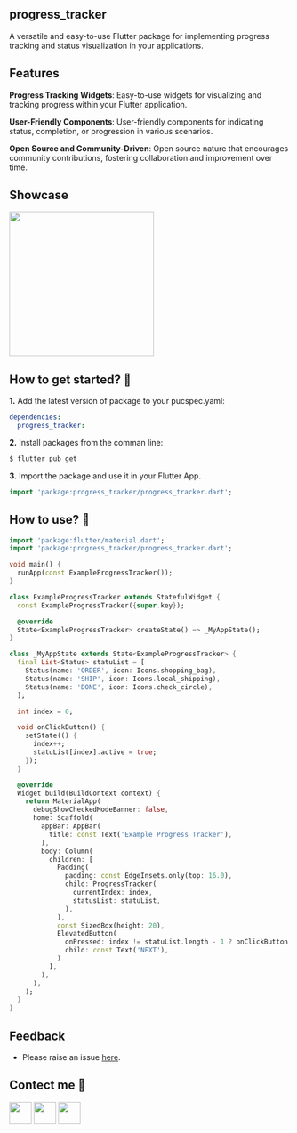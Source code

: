 <!--
This README describes the package. If you publish this package to pub.dev,
this README's contents appear on the landing page for your package.

For information about how to write a good package README, see the guide for
[writing package pages](https://dart.dev/guides/libraries/writing-package-pages).

For general information about developing packages, see the Dart guide for
[creating packages](https://dart.dev/guides/libraries/create-library-packages)
and the Flutter guide for
[developing packages and plugins](https://flutter.dev/developing-packages).
-->

## progress_tracker

 A versatile and easy-to-use Flutter package for implementing progress tracking and status visualization in your applications.

## Features

**Progress Tracking Widgets**:
Easy-to-use widgets for visualizing and tracking progress within your Flutter application.

**User-Friendly Components**:
User-friendly components for indicating status, completion, or progression in various scenarios.

**Open Source and Community-Driven**:
Open source nature that encourages community contributions, fostering collaboration and improvement over time.

## Showcase

<img src="https://github.com/nixtomalon/progress_tracker/blob/main/assets/pt-sample.gif" width="260" />

## How to get started? 🤔

**1.** Add the latest version of package to your pucspec.yaml:
```yaml
dependencies:
  progress_tracker:
```
**2.** Install packages from the comman line: 
```bash
$ flutter pub get
```
**3.** Import the package and use it in your Flutter App.
```dart
import 'package:progress_tracker/progress_tracker.dart';
```

## How to use? 🤔

```dart
import 'package:flutter/material.dart';
import 'package:progress_tracker/progress_tracker.dart';

void main() {
  runApp(const ExampleProgressTracker());
}

class ExampleProgressTracker extends StatefulWidget {
  const ExampleProgressTracker({super.key});

  @override
  State<ExampleProgressTracker> createState() => _MyAppState();
}

class _MyAppState extends State<ExampleProgressTracker> {
  final List<Status> statuList = [
    Status(name: 'ORDER', icon: Icons.shopping_bag),
    Status(name: 'SHIP', icon: Icons.local_shipping),
    Status(name: 'DONE', icon: Icons.check_circle),
  ];

  int index = 0;

  void onClickButton() {
    setState(() {
      index++;
      statuList[index].active = true;
    });
  }

  @override
  Widget build(BuildContext context) {
    return MaterialApp(
      debugShowCheckedModeBanner: false,
      home: Scaffold(
        appBar: AppBar(
          title: const Text('Example Progress Tracker'),
        ),
        body: Column(
          children: [
            Padding(
              padding: const EdgeInsets.only(top: 16.0),
              child: ProgressTracker(
                currentIndex: index,
                statusList: statuList,
              ),
            ),
            const SizedBox(height: 20),
            ElevatedButton(
              onPressed: index != statuList.length - 1 ? onClickButton : null,
              child: const Text('NEXT'),
            )
          ],
        ),
      ),
    );
  }
}
```
## Feedback 
* Please raise an issue <a href = "https://github.com/nixtomalon/progress_tracker/issues">here</a>.

## Contect me 📨
<a href="https://github.com/nixtomalon"><img src= "https://img.icons8.com/ios-glyphs/344/github.png" width = "40px"/></a> <a href="https://www.linkedin.com/in/norman-tomalon/"><img src= "https://img.icons8.com/color/344/linkedin.png" width = "40px"/></a> <a href="mailto:nonixtomalon@gmail.com"><img src= "https://img.icons8.com/color/344/gmail-new.png" width = "40px"/></a>